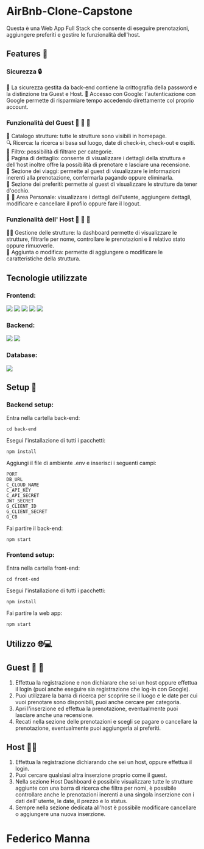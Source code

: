 # AirBnb-Clone-Capstone

Questa è una Web App Full Stack che consente di eseguire prenotazioni, aggiungere preferiti e gestire le funzionalità dell'host.

## Features 📱

### Sicurezza 🔒

🔑 La sicurezza gestita da back-end contiene la crittografia della password e la distinzione tra Guest e Host.
📲 Accesso con Google: l'autenticazione con Google permette di risparmiare tempo accedendo direttamente col proprio account.

### Funzionalità del Guest 👩 👨  📅

📄 Catalogo strutture: tutte le strutture sono visibili in homepage.  
🔍 Ricerca: la ricerca si basa sul luogo, date di check-in, check-out e ospiti.  
📖 Filtro: possibilità di filtrare per categorie.  
📃 Pagina di dettaglio: consente di visualizzare i dettagli della struttura e dell'host inoltre offre la possibilità di prenotare e lasciare una recensione.  
👜 Sezione dei viaggi: permette al guest di visualizzare le informazioni inerenti alla prenotazione, confermarla pagando oppure eliminarla.  
💖 Sezione dei preferiti: permette al guest di visualizzare le strutture da tener d'occhio.  
👩 👨 Area Personale: visualizzare i dettagli dell'utente, aggiungere dettagli, modificare e cancellare il profilo oppure fare il logout.  

### Funzionalità dell' Host 👩 👨 💼 

🧑‍💻 Gestione delle strutture: la dashboard permette di visualizzare le strutture, filtrarle per nome, controllare le prenotazioni e il relativo stato oppure rimuoverle.  
📝 Aggiunta o modifica: permette di aggiungere o modificare le caratteristiche della struttura.  

## Tecnologie utilizzate

### Frontend:

<img src="https://img.shields.io/badge/HTML5-E34F26?style=for-the-badge&logo=html5&logoColor=white" />
<img src="https://img.shields.io/badge/CSS3-1572B6?style=for-the-badge&logo=css3&logoColor=white" />
<img src="https://img.shields.io/badge/JavaScript-323330?style=for-the-badge&logo=javascript&logoColor=F7DF1E" />
<img src="https://img.shields.io/badge/React-20232A?style=for-the-badge&logo=react&logoColor=61DAFB" />
<img src="https://img.shields.io/badge/Bootstrap-563D7C?style=for-the-badge&logo=bootstrap&logoColor=white" />

### Backend:

<img src="https://img.shields.io/badge/Node%20js-339933?style=for-the-badge&logo=nodedotjs&logoColor=white" />
<img src="https://img.shields.io/badge/Express%20js-000000?style=for-the-badge&logo=express&logoColor=white" />


### Database:

<img src="https://img.shields.io/badge/MongoDB-4EA94B?style=for-the-badge&logo=mongodb&logoColor=white" />


## Setup 🔧

### Backend setup:

Entra nella cartella back-end:
````
cd back-end
````
Esegui l'installazione di tutti i pacchetti:
````
npm install
````
Aggiungi il file di ambiente .env e inserisci i seguenti campi:
````
PORT
DB_URL
C_CLOUD_NAME
C_API_KEY
C_API_SECRET
JWT_SECRET
G_CLIENT_ID
G_CLIENT_SECRET 
G_CB
````
Fai partire il back-end:
````
npm start
````

### Frontend setup:

Entra nella cartella front-end:
````
cd front-end
````
Esegui l'installazione di tutti i pacchetti:
````
npm install
````
Fai partire la web app:
````
npm start
````

## Utilizzo 🌐💻

## Guest 👩 👨
1) Effettua la registrazione e non dichiarare che sei un host oppure effettua il login (puoi anche eseguire sia registrazione che log-in con Google).  
2) Puoi utilizzare la barra di ricerca per scoprire se il luogo e le date per cui vuoi prenotare sono disponibili, puoi anche cercare per categoria.  
3) Apri l'inserzione ed effettua la prenotazione, eventualmente puoi lasciare anche una recensione.  
4) Recati nella sezione delle prenotazioni e scegli se pagare o cancellare la prenotazione, eventualmente puoi aggiungerla ai preferiti.

## Host 🧑‍💻
1) Effettua la registrazione dichiarando che sei un host, oppure effettua il login.
2) Puoi cercare qualsiasi altra inserzione proprio come il guest.
3) Nella sezione Host Dashboard è possibile visualizzare tutte le strutture aggiunte con una barra di ricerca che filtra per nomi, è possibile controllare anche le prenotazioni inerenti a una singola inserzione con i dati dell' utente, le date, il prezzo e lo status.
4) Sempre nella sezione dedicata all'host è possibile modificare cancellare o aggiungere una nuova inserzione.

# Federico Manna